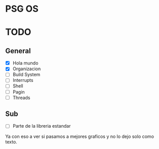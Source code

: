 PSG OS
======

TODO
====

General
-------

* [X] Hola mundo
* [X] Organizacion
* [ ] Build System
* [ ] Interrupts
* [ ] Shell
* [ ] Pagin
* [ ] Threads

Sub
---

* [ ] Parte de la libreria estandar
 
 Ya con eso a ver si pasamos a mejores graficos y no lo dejo solo como texto.
